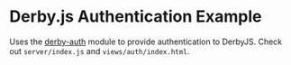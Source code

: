 # Derby.js Authentication Example

Uses the [derby-auth](https://github.com/lefnire/derby-auth) module to provide authentication to DerbyJS. Check out `server/index.js` and `views/auth/index.html`.